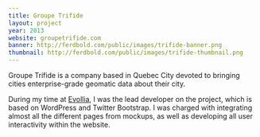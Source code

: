 ```yaml
---
title: Groupe Trifide
layout: project
year: 2013
website: groupetrifide.com
banner: http://ferdbold.com/public/images/trifide-banner.png
thumbnail: http://ferdbold.com/public/images/trifide-thumbnail.png
---
```


Groupe Trifide is a company based in Quebec City devoted to bringing cities enterprise-grade geomatic data about their city.

During my time at [Evollia](http://evollia.com), I was the lead developer on the project, which is based on WordPress and Twitter Bootstrap. I was charged with integrating almost all the different pages from mockups, as well as developing all user interactivity within the website.

